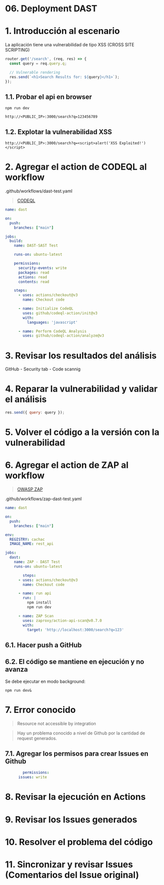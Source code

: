 # 06. Deployment DAST <!-- omit in toc -->

# 1. Introducción al escenario
La aplicación tiene una vulnerabilidad de tipo XSS (CROSS SITE SCRIPTING)

```js
router.get('/search', (req, res) => {
  const query = req.query.q;

  // Vulnerable rendering
  res.send(`<h1>Search Results for: ${query}</h1>`);
});
```

## 1.1. Probar el api en browser
```
npm run dev

http://<PUBLIC_IP>:3000/search?q=123456789
```

## 1.2. Explotar la vulnerabilidad XSS
```
http://<PUBLIC_IP>:3000/search?q=<script>alert('XSS Exploited!')</script>
```

# 2. Agregar el action de CODEQL al workflow
.github/workflows/dast-test.yaml

> [CODEQL](https://github.com/github/codeql-action)

```yaml
name: dast

on:
  push:
    branches: ["main"]

jobs:
  build:
    name: DAST-SAST Test

    runs-on: ubuntu-latest

    permissions:
      security-events: write
      packages: read
      actions: read
      contents: read

    steps:
      - uses: actions/checkout@v3
        name: Checkout code

      - name: Initialize CodeQL
        uses: github/codeql-action/init@v3
        with:
          languages: 'javascript'

      - name: Perform CodeQL Analysis
        uses: github/codeql-action/analyze@v3
```

# 3. Revisar los resultados del análisis
 GitHub - Security tab - Code scannig

# 4. Reparar la vulnerabilidad y validar el análisis
```js
res.send({ query: query });
```

# 5. Volver el código a la versión con la vulnerabilidad

# 6. Agregar el action de ZAP al workflow
> [OWASP ZAP](https://github.com/marketplace/actions/zap-api-scan)

.github/workflows/zap-dast-test.yaml

```yaml
name: dast

on:
  push:
    branches: ["main"]

env:
  REGISTRY: cachac
  IMAGE_NAME: rest_api

jobs:
  dast:
    name: ZAP - DAST Test
    runs-on: ubuntu-latest

		steps:
      - uses: actions/checkout@v3
        name: Checkout code

      - name: run api
        run: |
          npm install
          npm run dev

      - name: ZAP Scan
        uses: zaproxy/action-api-scan@v0.7.0
        with:
          target: 'http://localhost:3000/search?q=123'
```

## 6.1. Hacer push a GitHub

## 6.2. El código se mantiene en ejecución y no avanza

Se debe ejecutar en modo background:
```
npm run dev&
```

# 7. Error conocido
> Resource not accessible by integration

> Hay un problema conocido a nivel de Github por la cantidad de request generados.

## 7.1. Agregar los permisos para crear Issues en Github
```yaml
		permissions:
      issues: write
```

# 8. Revisar la ejecución en Actions
# 9. Revisar los Issues generados
# 10. Resolver el problema del código
# 11. Sincronizar y revisar Issues (Comentarios del Issue original)





